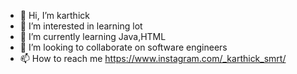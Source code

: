 - 👋 Hi, I’m karthick
- 👀 I’m interested in learning lot
- 🌱 I’m currently learning Java,HTML
- 💞️ I’m looking to collaborate on software engineers
- 📫 How to reach me https://www.instagram.com/_karthick_smrt/

<!---
karthickincode/karthickincode is a ✨ special ✨ repository because its `README.md` (this file) appears on your GitHub profile.
You can click the Preview link to take a look at your changes.
--->
